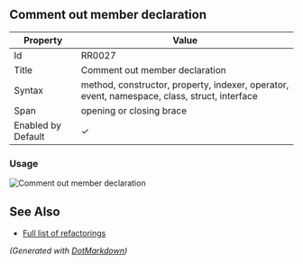 ## Comment out member declaration

| Property           | Value                                                                                        |
| ------------------ | -------------------------------------------------------------------------------------------- |
| Id                 | RR0027                                                                                       |
| Title              | Comment out member declaration                                                               |
| Syntax             | method, constructor, property, indexer, operator, event, namespace, class, struct, interface |
| Span               | opening or closing brace                                                                     |
| Enabled by Default | &#x2713;                                                                                     |

### Usage

![Comment out member declaration](../../images/refactorings/CommentOutMemberDeclaration.png)

## See Also

* [Full list of refactorings](Refactorings.md)


*\(Generated with [DotMarkdown](http://github.com/JosefPihrt/DotMarkdown)\)*